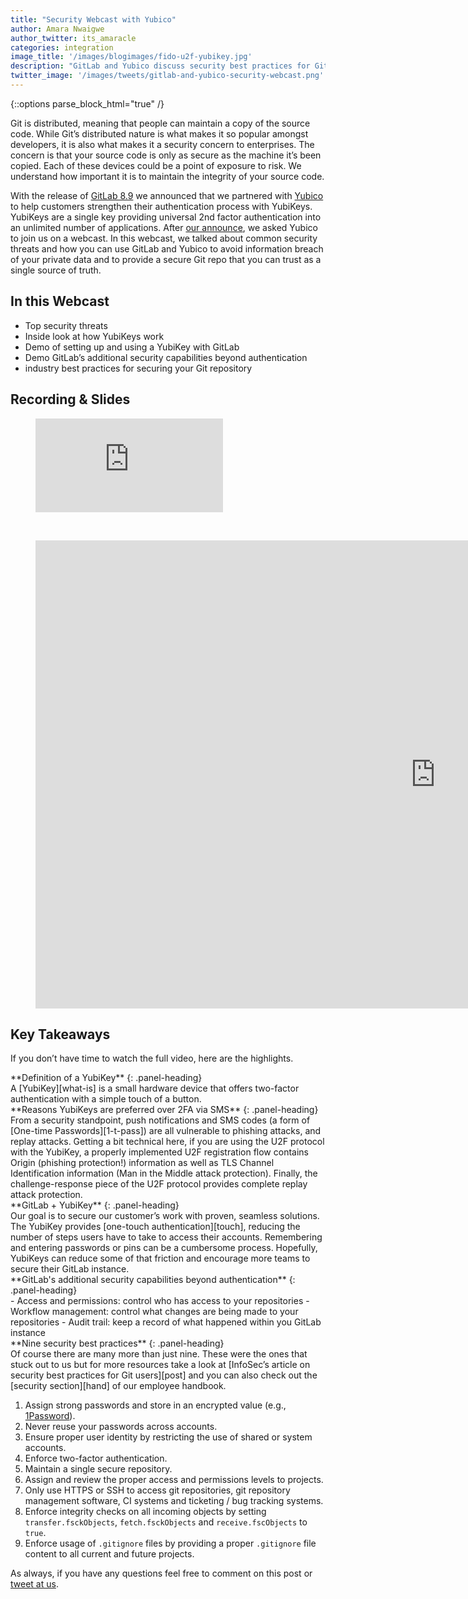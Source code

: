 ```yaml
---
title: "Security Webcast with Yubico"
author: Amara Nwaigwe
author_twitter: its_amaracle
categories: integration
image_title: '/images/blogimages/fido-u2f-yubikey.jpg'
description: "GitLab and Yubico discuss security best practices for Git users."
twitter_image: '/images/tweets/gitlab-and-yubico-security-webcast.png'
---
```


{::options parse_block_html="true" /}

Git is distributed, meaning that people can maintain a copy of the source code. While Git’s distributed nature is what makes it so
popular amongst developers, it is also what makes it a security concern to enterprises. The concern is that your source code is only
as secure as the machine it’s been copied. Each of these devices could be a point of exposure to risk. We understand how important it
is to maintain the integrity of your source code.

With the release of [GitLab 8.9][8.9] we announced that we partnered with [Yubico][youb-home] to help
customers strengthen their authentication process with YubiKeys. YubiKeys are a single key providing universal 2nd factor
authentication into an unlimited number of applications. After [our announce][yub], we asked Yubico to join us on a webcast. In this
webcast, we talked about common security threats and how you can use GitLab and Yubico to avoid information breach of your private data
and to provide a secure Git repo that you can trust as a single source of truth.

<!-- more -->

## In this Webcast

- Top security threats
-  Inside look at how YubiKeys work
- Demo of setting up and using a YubiKey with GitLab
- Demo GitLab’s additional security capabilities beyond authentication
- industry best practices for securing your Git repository

## Recording & Slides

<figure class="video_container">
  <iframe src="https://www.youtube.com/embed/pO9-7R3N5Ok" frameborder="0" allowfullscreen="true"> </iframe>
</figure>

<br>

<figure class="video_container">
<iframe src="https://docs.google.com/presentation/d/175zQz9CcQf3fQ65rbYFH_ysgllEkXrtnjYpAH_CDcrc/embed?start=false&loop=false&delayms=5000" frameborder="0" width="1280" height="749" allowfullscreen="true" mozallowfullscreen="true" webkitallowfullscreen="true"></iframe>
</figure>

## Key Takeaways

If you don’t have time to watch the full video, here are the highlights.

<div class="panel panel-info">
**Definition of a YubiKey**
{: .panel-heading}
<div class="panel-body">
A [YubiKey][what-is] is a small hardware device that offers two-factor authentication with a simple touch of a button.
</div>
</div>

<div class="panel panel-success">
**Reasons YubiKeys are preferred over 2FA via SMS**
{: .panel-heading}
<div class="panel-body">
From a security standpoint, push notifications and SMS codes (a form of [One-time Passwords][1-t-pass]) are all
vulnerable to phishing attacks, and replay attacks. Getting a bit technical here, if you are using the U2F protocol
with the YubiKey, a properly implemented U2F registration flow contains Origin (phishing protection!) information
as well as TLS Channel Identification information (Man in the Middle attack protection). Finally, the
challenge-response piece of the U2F protocol provides complete replay attack protection.
</div>
</div>

<div class="panel panel-gitlab">
**GitLab + YubiKey** 
{: .panel-heading}
<div class="panel-body">
Our goal is to secure our customer’s work with proven, seamless solutions. The YubiKey provides
[one-touch authentication][touch], reducing the number of steps users have to take to access their accounts.
Remembering and entering passwords or pins can be a cumbersome process. Hopefully, YubiKeys can reduce some
of that friction and encourage more teams to secure their GitLab instance.
</div>
</div>

<div class="panel panel-danger">
**GitLab's additional security capabilities beyond authentication**
{: .panel-heading}
<div class="panel-body">
- Access and permissions: control who has access to your repositories
- Workflow management: control what changes are being made to your repositories
- Audit trail: keep a record of what happened within you GitLab instance
</div>
</div>

<div class="panel panel-gitlab-purple">
**Nine security best practices**
{: .panel-heading}
<div class="panel-body">
Of course there are many more than just nine. These were the ones that stuck out to us but for more resources
take a look at [InfoSec’s article on security best practices for Git users][post] and you can also check out
the [security section][hand] of our employee handbook.

1. Assign strong passwords and store in an encrypted value (e.g., [1Password][1-pass]).
2. Never reuse your passwords across accounts.
3. Ensure proper user identity by restricting the use of shared or system accounts.
4. Enforce two-factor authentication.
5. Maintain a single secure repository.
6. Assign and review the proper access and permissions levels to projects.
7. Only use HTTPS or SSH to access git repositories, git repository management software, CI systems and ticketing / bug tracking systems.
8. Enforce integrity checks on all incoming objects by setting `transfer.fsckObjects`, `fetch.fsckObjects` and `receive.fscObjects` to `true`.
9. Enforce usage of `.gitignore` files by providing a proper `.gitignore` file content to all current and future projects.
</div>
</div>

As always, if you have any questions feel free to comment on this post or [tweet at us].

<!-- identifiers -->

[1-pass]: https://1password.com/
[1-t-pass]: https://en.wikipedia.org/wiki/One-time_password
[8.9]: https://about.gitlab.com/2016/06/22/gitlab-8-9-released/
[hand]: https://about.gitlab.com/handbook/security/
[post]: http://resources.infosecinstitute.com/security-best-practices-for-git-users/
[touch]: https://www.yubico.com/2015/11/yubico-docker-codesign/
[tweet at us]: https://twitter.com/gitlab
[what-is]: https://www.yubico.com/faq/yubikey/
[yub]: https://about.gitlab.com/2016/06/22/gitlab-adds-support-for-u2f/
[youb-home]: https://www.yubico.com/

<!-- custom styles -->

<style>
.panel-gitlab {
  border-color: rgba(252,163,38,.3);
}
.panel-gitlab > .panel-heading {
  color: rgb(226,67,41);
  background-color: rgba(252,163,38,.3);
  border-color: rgba(252,163,38,.3);
}
.panel-gitlab-purple {
  border-color: rgba(107,79,187,.3);
}
.panel-gitlab-purple > .panel-heading {
  color: rgb(107,79,187);
  background-color: rgba(107,79,187,.3);
  border-color: rgba(107,79,187,.3);
}
</style>
